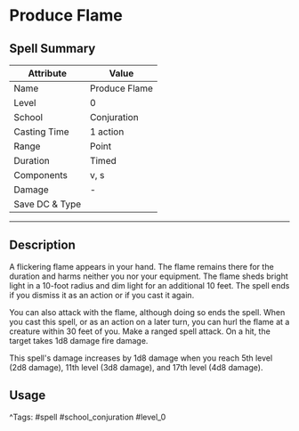 # Produce Flame

## Spell Summary

| Attribute        | Value                  |
|------------------|------------------------|
| Name             | Produce Flame                 |
| Level            | 0                |
| School           | Conjuration          |
| Casting Time     | 1 action              |
| Range            | Point            |
| Duration         | Timed             |
| Components       | v, s             |
| Damage           | -               |
| Save DC & Type   |              |

---

## Description

A flickering flame appears in your hand. The flame remains there for the duration and harms neither you nor your equipment. The flame sheds bright light in a 10-foot radius and dim light for an additional 10 feet. The spell ends if you dismiss it as an action or if you cast it again.

You can also attack with the flame, although doing so ends the spell. When you cast this spell, or as an action on a later turn, you can hurl the flame at a creature within 30 feet of you. Make a ranged spell attack. On a hit, the target takes 1d8 damage fire damage.

This spell's damage increases by 1d8 damage when you reach 5th level (2d8 damage), 11th level (3d8 damage), and 17th level (4d8 damage).

## Usage


^Tags: #spell #school_conjuration #level_0